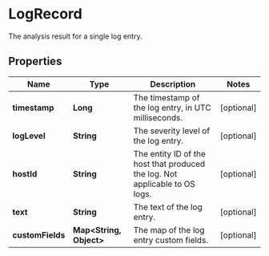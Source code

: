 

# LogRecord

The analysis result for a single log entry.

## Properties

| Name | Type | Description | Notes |
|------------ | ------------- | ------------- | -------------|
|**timestamp** | **Long** | The timestamp of the log entry, in UTC milliseconds. |  [optional] |
|**logLevel** | **String** | The severity level of the log entry. |  [optional] |
|**hostId** | **String** | The entity ID of the host that produced the log.    Not applicable to OS logs. |  [optional] |
|**text** | **String** | The text of the log entry. |  [optional] |
|**customFields** | **Map&lt;String, Object&gt;** | The map of the log entry custom fields. |  [optional] |



